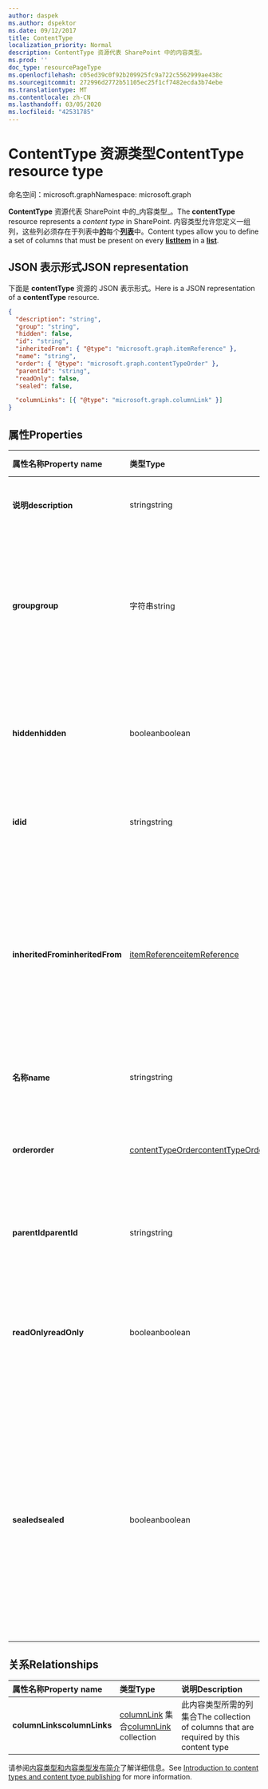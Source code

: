 ```yaml
---
author: daspek
ms.author: dspektor
ms.date: 09/12/2017
title: ContentType
localization_priority: Normal
description: ContentType 资源代表 SharePoint 中的内容类型。
ms.prod: ''
doc_type: resourcePageType
ms.openlocfilehash: c05ed39c0f92b209925fc9a722c5562999ae438c
ms.sourcegitcommit: 272996d2772b51105ec25f1cf7482ecda3b74ebe
ms.translationtype: MT
ms.contentlocale: zh-CN
ms.lasthandoff: 03/05/2020
ms.locfileid: "42531785"
---
```

# <a name="contenttype-resource-type"></a><span data-ttu-id="09a70-103">ContentType 资源类型</span><span class="sxs-lookup"><span data-stu-id="09a70-103">ContentType resource type</span></span>

<span data-ttu-id="09a70-104">命名空间：microsoft.graph</span><span class="sxs-lookup"><span data-stu-id="09a70-104">Namespace: microsoft.graph</span></span>

<span data-ttu-id="09a70-105">**ContentType** 资源代表 SharePoint 中的_内容类型_。</span><span class="sxs-lookup"><span data-stu-id="09a70-105">The **contentType** resource represents a _content type_ in SharePoint.</span></span>
<span data-ttu-id="09a70-106">内容类型允许您定义一组列，这些列必须存在于列表中[**的**][listItem]每个[**列表**][list]中。</span><span class="sxs-lookup"><span data-stu-id="09a70-106">Content types allow you to define a set of columns that must be present on every [**listItem**][listItem] in a [**list**][list].</span></span>

[list]: list.md
[listItem]: listitem.md

## <a name="json-representation"></a><span data-ttu-id="09a70-107">JSON 表示形式</span><span class="sxs-lookup"><span data-stu-id="09a70-107">JSON representation</span></span>

<span data-ttu-id="09a70-108">下面是 **contentType** 资源的 JSON 表示形式。</span><span class="sxs-lookup"><span data-stu-id="09a70-108">Here is a JSON representation of a **contentType** resource.</span></span>
<!-- {
  "blockType": "resource",
 "baseType": "microsoft.graph.entity",
 "@odata.type": "microsoft.graph.contentType" } -->

```json
{
  "description": "string",
  "group": "string",
  "hidden": false,
  "id": "string",
  "inheritedFrom": { "@type": "microsoft.graph.itemReference" },
  "name": "string",
  "order": { "@type": "microsoft.graph.contentTypeOrder" },
  "parentId": "string",
  "readOnly": false,
  "sealed": false,

  "columnLinks": [{ "@type": "microsoft.graph.columnLink" }]
}
```

## <a name="properties"></a><span data-ttu-id="09a70-109">属性</span><span class="sxs-lookup"><span data-stu-id="09a70-109">Properties</span></span>

| <span data-ttu-id="09a70-110">属性名称</span><span class="sxs-lookup"><span data-stu-id="09a70-110">Property name</span></span>     | <span data-ttu-id="09a70-111">类型</span><span class="sxs-lookup"><span data-stu-id="09a70-111">Type</span></span>                 | <span data-ttu-id="09a70-112">说明</span><span class="sxs-lookup"><span data-stu-id="09a70-112">Description</span></span>
|:------------------|:---------------------|:----------------------------------
| <span data-ttu-id="09a70-113">**说明**</span><span class="sxs-lookup"><span data-stu-id="09a70-113">**description**</span></span>   | <span data-ttu-id="09a70-114">string</span><span class="sxs-lookup"><span data-stu-id="09a70-114">string</span></span>               | <span data-ttu-id="09a70-115">项目的描述性文本。</span><span class="sxs-lookup"><span data-stu-id="09a70-115">The descriptive text for the item.</span></span>
| <span data-ttu-id="09a70-116">**group**</span><span class="sxs-lookup"><span data-stu-id="09a70-116">**group**</span></span>         | <span data-ttu-id="09a70-117">字符串</span><span class="sxs-lookup"><span data-stu-id="09a70-117">string</span></span>               | <span data-ttu-id="09a70-118">此内容类型所属的组的名称。</span><span class="sxs-lookup"><span data-stu-id="09a70-118">The name of the group this content type belongs to.</span></span> <span data-ttu-id="09a70-119">可以帮助组织相关的内容类型。</span><span class="sxs-lookup"><span data-stu-id="09a70-119">Helps organize related content types.</span></span>
| <span data-ttu-id="09a70-120">**hidden**</span><span class="sxs-lookup"><span data-stu-id="09a70-120">**hidden**</span></span>        | <span data-ttu-id="09a70-121">boolean</span><span class="sxs-lookup"><span data-stu-id="09a70-121">boolean</span></span>              | <span data-ttu-id="09a70-122">指示内容类型是否隐藏于此列表的“新建”菜单中。</span><span class="sxs-lookup"><span data-stu-id="09a70-122">Indicates whether the content type is hidden in the list's 'New' menu.</span></span>
| <span data-ttu-id="09a70-123">**id**</span><span class="sxs-lookup"><span data-stu-id="09a70-123">**id**</span></span>            | <span data-ttu-id="09a70-124">string</span><span class="sxs-lookup"><span data-stu-id="09a70-124">string</span></span>               | <span data-ttu-id="09a70-125">内容类型的唯一标识符。</span><span class="sxs-lookup"><span data-stu-id="09a70-125">The unique identifier of the content type.</span></span>
| <span data-ttu-id="09a70-126">**inheritedFrom**</span><span class="sxs-lookup"><span data-stu-id="09a70-126">**inheritedFrom**</span></span> | <span data-ttu-id="09a70-127">[itemReference][]</span><span class="sxs-lookup"><span data-stu-id="09a70-127">[itemReference][]</span></span>    | <span data-ttu-id="09a70-128">如果此内容类型继承自另一个作用域（如某个站点），则会提供对在其中定义内容类型的项的引用。</span><span class="sxs-lookup"><span data-stu-id="09a70-128">If this content type is inherited from another scope (like a site), provides a reference to the item where the content type is defined.</span></span>
| <span data-ttu-id="09a70-129">**名称**</span><span class="sxs-lookup"><span data-stu-id="09a70-129">**name**</span></span>          | <span data-ttu-id="09a70-130">string</span><span class="sxs-lookup"><span data-stu-id="09a70-130">string</span></span>               | <span data-ttu-id="09a70-131">内容类型的名称。</span><span class="sxs-lookup"><span data-stu-id="09a70-131">The name of the content type.</span></span>
| <span data-ttu-id="09a70-132">**order**</span><span class="sxs-lookup"><span data-stu-id="09a70-132">**order**</span></span>         | <span data-ttu-id="09a70-133">[contentTypeOrder][]</span><span class="sxs-lookup"><span data-stu-id="09a70-133">[contentTypeOrder][]</span></span> | <span data-ttu-id="09a70-134">指定在选择 UI 中显示内容类型的顺序。</span><span class="sxs-lookup"><span data-stu-id="09a70-134">Specifies the order in which the content type appears in the selection UI.</span></span>
| <span data-ttu-id="09a70-135">**parentId**</span><span class="sxs-lookup"><span data-stu-id="09a70-135">**parentId**</span></span>      | <span data-ttu-id="09a70-136">string</span><span class="sxs-lookup"><span data-stu-id="09a70-136">string</span></span>               | <span data-ttu-id="09a70-137">内容类型的唯一标识符。</span><span class="sxs-lookup"><span data-stu-id="09a70-137">The unique identifier of the content type.</span></span>
| <span data-ttu-id="09a70-138">**readOnly**</span><span class="sxs-lookup"><span data-stu-id="09a70-138">**readOnly**</span></span>      | <span data-ttu-id="09a70-139">boolean</span><span class="sxs-lookup"><span data-stu-id="09a70-139">boolean</span></span>              | <span data-ttu-id="09a70-140">如果为 `true`，则不能修改内容类型，除非此值首次设置为 `false`。</span><span class="sxs-lookup"><span data-stu-id="09a70-140">If `true`, the content type cannot be modified unless this value is first set to `false`.</span></span>
| <span data-ttu-id="09a70-141">**sealed**</span><span class="sxs-lookup"><span data-stu-id="09a70-141">**sealed**</span></span>        | <span data-ttu-id="09a70-142">boolean</span><span class="sxs-lookup"><span data-stu-id="09a70-142">boolean</span></span>              | <span data-ttu-id="09a70-143">如果为 `true`，则不能由用户或通过下推操作修改内容类型。</span><span class="sxs-lookup"><span data-stu-id="09a70-143">If `true`, the content type cannot be modified by users or through push-down operations.</span></span> <span data-ttu-id="09a70-144">只有网站集管理员可以密封或解封内容类型。</span><span class="sxs-lookup"><span data-stu-id="09a70-144">Only site collection administrators can seal or unseal content types.</span></span>

## <a name="relationships"></a><span data-ttu-id="09a70-145">关系</span><span class="sxs-lookup"><span data-stu-id="09a70-145">Relationships</span></span>

| <span data-ttu-id="09a70-146">属性名称</span><span class="sxs-lookup"><span data-stu-id="09a70-146">Property name</span></span>   | <span data-ttu-id="09a70-147">类型</span><span class="sxs-lookup"><span data-stu-id="09a70-147">Type</span></span>                      | <span data-ttu-id="09a70-148">说明</span><span class="sxs-lookup"><span data-stu-id="09a70-148">Description</span></span>
|:----------------|:--------------------------|:-------------------------------
| <span data-ttu-id="09a70-149">**columnLinks**</span><span class="sxs-lookup"><span data-stu-id="09a70-149">**columnLinks**</span></span> | <span data-ttu-id="09a70-150">[columnLink][] 集合</span><span class="sxs-lookup"><span data-stu-id="09a70-150">[columnLink][] collection</span></span> | <span data-ttu-id="09a70-151">此内容类型所需的列集合</span><span class="sxs-lookup"><span data-stu-id="09a70-151">The collection of columns that are required by this content type</span></span>

<span data-ttu-id="09a70-152">请参阅[内容类型和内容类型发布简介][contentTypeIntro]了解详细信息。</span><span class="sxs-lookup"><span data-stu-id="09a70-152">See [Introduction to content types and content type publishing][contentTypeIntro] for more information.</span></span>

[columnLink]: columnlink.md
[contentTypeIntro]: https://support.office.com/en-us/article/Introduction-to-content-types-and-content-type-publishing-e1277a2e-a1e8-4473-9126-91a0647766e5
[itemReference]: itemreference.md
[contentTypeOrder]: contenttypeorder.md

<!-- {
  "type": "#page.annotation",
  "description": "",
  "keywords": "",
  "section": "documentation",
  "tocPath": "Resources/ContentType"
} -->
